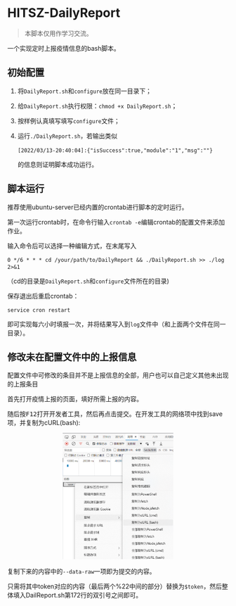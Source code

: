 # HITSZ-DailyReport

>本脚本仅用作学习交流。

一个实现定时上报疫情信息的bash脚本。

## 初始配置

1. 将`DailyReport.sh`和`configure`放在同一目录下；

2. 给`DailyReport.sh`执行权限：`chmod +x DailyReport.sh`；

3. 按样例认真填写填写`configure`文件；

4. 运行`./DailyReport.sh`，若输出类似

   `[2022/03/13-20:40:04]:{"isSuccess":true,"module":"1","msg":""}`

   的信息则证明脚本成功运行。


## 脚本运行

推荐使用ubuntu-server已经内置的crontab进行脚本的定时运行。

第一次运行crontab时，在命令行输入`crontab -e`编辑crontab的配置文件来添加作业。

输入命令后可以选择一种编辑方式，在末尾写入

```
0 */6 * * * cd /your/path/to/DailyReport && ./DailyReport.sh >> ./log 2>&1
```

（cd的目录是`DailyReport.sh`和`configure`文件所在的目录)

保存退出后重启crontab：

```
service cron restart
```

即可实现每六小时填报一次，并将结果写入到`log`文件中（和上面两个文件在同一目录）。

## 修改未在配置文件中的上报信息

配置文件中可修改的条目并不是上报信息的全部，用户也可以自己定义其他未出现的上报条目

首先打开疫情上报的页面，填好所需上报的内容。

随后按<kbd>F12</kbd>打开开发者工具，然后再点击提交。在开发工具的网络项中找到save项，并复制为cURL(bash):

<div align="center"><img width=50% src="./explain.png"></div>

复制下来的内容中的`--data-raw`一项即为提交的内容。

只需将其中token对应的内容（最后两个%22中间的部分）替换为`$token`，然后整体填入DailReport.sh第172行的双引号之间即可。